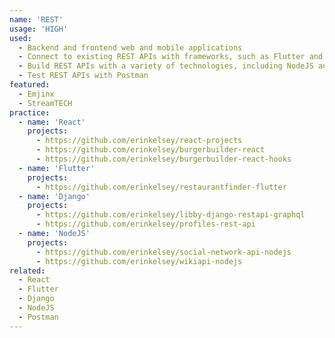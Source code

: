```yaml
---
name: 'REST'
usage: 'HIGH'
used:
  - Backend and frontend web and mobile applications
  - Connect to existing REST APIs with frameworks, such as Flutter and React with Axios or Fetch API
  - Build REST APIs with a variety of technologies, including NodeJS and Django with Django REST Framework
  - Test REST APIs with Postman
featured:
  - Emjinx
  - StreamTECH
practice:
  - name: 'React'
    projects:
      - https://github.com/erinkelsey/react-projects
      - https://github.com/erinkelsey/burgerbuilder-react
      - https://github.com/erinkelsey/burgerbuilder-react-hooks
  - name: 'Flutter'
    projects:
      - https://github.com/erinkelsey/restaurantfinder-flutter
  - name: 'Django'
    projects:
      - https://github.com/erinkelsey/libby-django-restapi-graphql
      - https://github.com/erinkelsey/profiles-rest-api
  - name: 'NodeJS'
    projects:
      - https://github.com/erinkelsey/social-network-api-nodejs
      - https://github.com/erinkelsey/wikiapi-nodejs
related:
  - React
  - Flutter
  - Django
  - NodeJS
  - Postman
---
```

